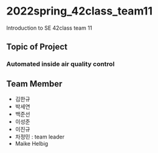 # 2022spring_42class_team11
Introduction to SE 42class team 11

## Topic of Project
### Automated inside air quality control

## Team Member
- 김한규
- 박세연
- 백준선
- 이성준
- 이진규
- 차정민 : team leader
- Maike Helbig

